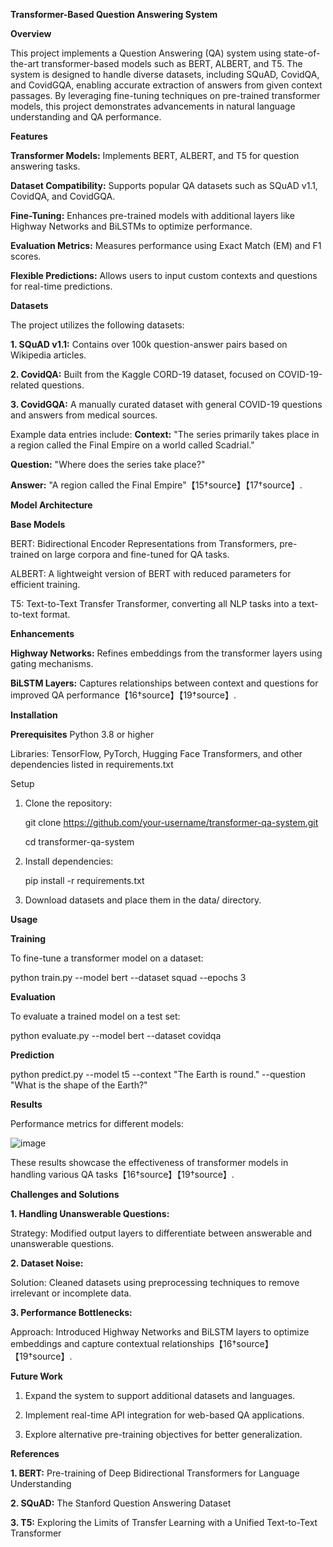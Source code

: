 **Transformer-Based Question Answering System**

**Overview**

This project implements a Question Answering (QA) system using state-of-the-art transformer-based models such as BERT, ALBERT, and T5. The system is designed to handle diverse datasets, including SQuAD, CovidQA, and CovidGQA, enabling accurate extraction of answers from given context passages. By leveraging fine-tuning techniques on pre-trained transformer models, this project demonstrates advancements in natural language understanding and QA performance.

**Features**

**Transformer Models:** Implements BERT, ALBERT, and T5 for question answering tasks.

**Dataset Compatibility:** Supports popular QA datasets such as SQuAD v1.1, CovidQA, and CovidGQA.

**Fine-Tuning:** Enhances pre-trained models with additional layers like Highway Networks and BiLSTMs to optimize performance.

**Evaluation Metrics:** Measures performance using Exact Match (EM) and F1 scores.

**Flexible Predictions:** Allows users to input custom contexts and questions for real-time predictions.

**Datasets**

The project utilizes the following datasets:

**1. SQuAD v1.1:** Contains over 100k question-answer pairs based on Wikipedia articles.

**2. CovidQA:** Built from the Kaggle CORD-19 dataset, focused on COVID-19-related questions.

**3. CovidGQA:** A manually curated dataset with general COVID-19 questions and answers from medical sources.

Example data entries include:
**Context:** "The series primarily takes place in a region called the Final Empire on a world called Scadrial."

**Question:** "Where does the series take place?"

**Answer:** "A region called the Final Empire"【15†source】【17†source】.

**Model Architecture**

**Base Models**

BERT: Bidirectional Encoder Representations from Transformers, pre-trained on large corpora and fine-tuned for QA tasks.

ALBERT: A lightweight version of BERT with reduced parameters for efficient training.

T5: Text-to-Text Transfer Transformer, converting all NLP tasks into a text-to-text format.

**Enhancements**

**Highway Networks:** Refines embeddings from the transformer layers using gating mechanisms.

**BiLSTM Layers:** Captures relationships between context and questions for improved QA performance【16†source】【19†source】.

**Installation**

**Prerequisites**
Python 3.8 or higher

Libraries: TensorFlow, PyTorch, Hugging Face Transformers, and other dependencies listed in requirements.txt

Setup
1. Clone the repository:
   
   git clone https://github.com/your-username/transformer-qa-system.git

   cd transformer-qa-system

2. Install dependencies:
   
   pip install -r requirements.txt

3. Download datasets and place them in the data/ directory.

**Usage**

**Training**

To fine-tune a transformer model on a dataset:

python train.py --model bert --dataset squad --epochs 3

**Evaluation**

To evaluate a trained model on a test set:

python evaluate.py --model bert --dataset covidqa

**Prediction**

python predict.py --model t5 --context "The Earth is round." --question "What is the shape of the Earth?"

**Results**

Performance metrics for different models:

![image](https://github.com/user-attachments/assets/4439f875-94cf-48b5-9e5e-b52d124be1db)

These results showcase the effectiveness of transformer models in handling various QA tasks【16†source】【19†source】.

**Challenges and Solutions**

**1. Handling Unanswerable Questions:**

Strategy: Modified output layers to differentiate between answerable and unanswerable questions.

**2. Dataset Noise:**

Solution: Cleaned datasets using preprocessing techniques to remove irrelevant or incomplete data.

**3. Performance Bottlenecks:**

Approach: Introduced Highway Networks and BiLSTM layers to optimize embeddings and capture contextual relationships【16†source】【19†source】.

**Future Work**

1. Expand the system to support additional datasets and languages.
   
2. Implement real-time API integration for web-based QA applications.
   
3. Explore alternative pre-training objectives for better generalization.

**References**

**1. BERT:** Pre-training of Deep Bidirectional Transformers for Language Understanding

**2. SQuAD:** The Stanford Question Answering Dataset

**3. T5:** Exploring the Limits of Transfer Learning with a Unified Text-to-Text Transformer


